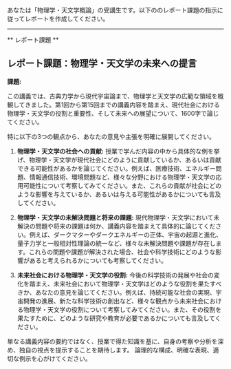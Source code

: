 あなたは「物理学・天文学概論」の受講生です。以下ののレポート課題の指示に従ってレポートを作成してください。

---------------------------------------
** レポート課題 **

## レポート課題：物理学・天文学の未来への提言

**課題:**

この講義では、古典力学から現代宇宙論まで、物理学と天文学の広範な領域を概観してきました。第1回から第15回までの講義内容を踏まえ、現代社会における物理学・天文学の役割と重要性、そして未来への展望について、1600字で論じてください。

特に以下の3つの観点から、あなたの意見や主張を明確に展開してください。

1. **物理学・天文学の社会への貢献:**  授業で学んだ内容の中から具体的な例を挙げ、物理学・天文学が現代社会にどのように貢献しているか、あるいは貢献できる可能性があるかを論じてください。例えば、医療技術、エネルギー問題、情報通信技術、環境問題など、様々な分野における物理学・天文学の応用可能性について考察してみてください。また、これらの貢献が社会にどのような影響を与えているか、あるいは与える可能性があるかについても言及してください。

2. **物理学・天文学の未解決問題と将来の課題:**  現代物理学・天文学において未解決の問題や将来の課題は何か、講義内容を踏まえて具体的に論じてください。例えば、ダークマターやダークエネルギーの正体、宇宙の起源と進化、量子力学と一般相対性理論の統一など、様々な未解決問題や課題が存在します。これらの問題や課題が解決された場合、社会や科学技術にどのような影響があると考えられるかについても考察してください。

3. **未来社会における物理学・天文学の役割:**  今後の科学技術の発展や社会の変化を踏まえ、未来社会において物理学・天文学はどのような役割を果たすべきか、あなたの意見を論じてください。例えば、持続可能な社会の実現、宇宙開発の進展、新たな科学技術の創出など、様々な観点から未来社会における物理学・天文学の役割について考察してみてください。また、その役割を果たすために、どのような研究や教育が必要であるかについても言及してください。


単なる講義内容の要約ではなく、授業で得た知識を基に、自身の考察や分析を深め、独自の視点を提示することを期待します。  論理的な構成、明確な表現、適切な例示を心がけてください。
